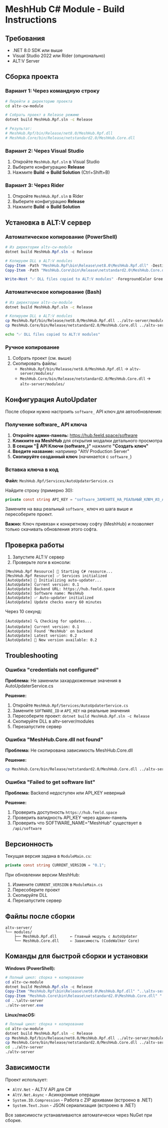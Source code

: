 # MeshHub C# Module - Build Instructions

## Требования

- .NET 8.0 SDK или выше
- Visual Studio 2022 или Rider (опционально)
- ALT:V Server

## Сборка проекта

### Вариант 1: Через командную строку

```bash
# Перейти в директорию проекта
cd altv-cw-module

# Собрать проект в Release режиме
dotnet build MeshHub.Rpf.sln -c Release

# Результат:
# MeshHub.Rpf/bin/Release/net8.0/MeshHub.Rpf.dll
# MeshHub.Core/bin/Release/netstandard2.0/MeshHub.Core.dll
```

### Вариант 2: Через Visual Studio

1. Откройте `MeshHub.Rpf.sln` в Visual Studio
2. Выберите конфигурацию **Release**
3. Нажмите **Build → Build Solution** (Ctrl+Shift+B)

### Вариант 3: Через Rider

1. Откройте `MeshHub.Rpf.sln` в Rider
2. Выберите конфигурацию **Release**
3. Нажмите **Build → Build Solution**

## Установка в ALT:V сервер

### Автоматическое копирование (PowerShell)

```powershell
# Из директории altv-cw-module
dotnet build MeshHub.Rpf.sln -c Release

# Копируем DLL в ALT:V modules
Copy-Item -Path "MeshHub.Rpf\bin\Release\net8.0\MeshHub.Rpf.dll" -Destination "..\altv-server\modules\" -Force
Copy-Item -Path "MeshHub.Core\bin\Release\netstandard2.0\MeshHub.Core.dll" -Destination "..\altv-server\modules\" -Force

Write-Host "✅ DLL files copied to ALT:V modules" -ForegroundColor Green
```

### Автоматическое копирование (Bash)

```bash
# Из директории altv-cw-module
dotnet build MeshHub.Rpf.sln -c Release

# Копируем DLL в ALT:V modules
cp MeshHub.Rpf/bin/Release/net8.0/MeshHub.Rpf.dll ../altv-server/modules/
cp MeshHub.Core/bin/Release/netstandard2.0/MeshHub.Core.dll ../altv-server/modules/

echo "✅ DLL files copied to ALT:V modules"
```

### Ручное копирование

1. Собрать проект (см. выше)
2. Скопировать файлы:
   - `MeshHub.Rpf/bin/Release/net8.0/MeshHub.Rpf.dll` → `altv-server/modules/`
   - `MeshHub.Core/bin/Release/netstandard2.0/MeshHub.Core.dll` → `altv-server/modules/`

## Конфигурация AutoUpdater

После сборки нужно настроить `software_` API ключ для автообновления:

### Получение software_ API ключа

1. **Откройте админ-панель:** https://hub.feeld.space/software
2. **Кликните на MeshHub** для открытия модалки детального просмотра
3. **В секции "🔑 API Ключи (software_)"** нажмите **"Создать ключ"**
4. **Введите название:** например "AltV Production Server"
5. **Скопируйте созданный ключ** (начинается с `software_`)

### Вставка ключа в код

**Файл:** `MeshHub.Rpf/Services/AutoUpdaterService.cs`

Найдите строку (примерно 30):
```csharp
private const string API_KEY = "software_ЗАМЕНИТЕ_НА_РЕАЛЬНЫЙ_КЛЮЧ_ИЗ_АДМИНКИ";
```

Замените на ваш реальный `software_` ключ из шага выше и пересоберите проект.

**Важно:** Ключ привязан к конкретному софту (MeshHub) и позволяет только скачивать обновления этого софта.

## Проверка работы

1. Запустите ALT:V сервер
2. Проверьте логи в консоли:

```
[MeshHub.Rpf Resource] 🚀 Starting C# resource...
[MeshHub.Rpf Resource] ✅ Services initialized
[AutoUpdate] 🚀 Initializing auto-updater...
[AutoUpdate] Current version: 0.1
[AutoUpdate] Backend URL: https://hub.feeld.space
[AutoUpdate] Software name: MeshHub
[AutoUpdate] ✅ Auto-updater initialized
[AutoUpdate] Update checks every 60 minutes
```

Через 10 секунд:
```
[AutoUpdate] 🔍 Checking for updates...
[AutoUpdate] Current version: 0.1
[AutoUpdate] Found 'MeshHub' on backend
[AutoUpdate] Latest version: 0.2
[AutoUpdate] 🎉 New version available: 0.2
```

## Troubleshooting

### Ошибка "credentials not configured"

**Проблема:** Не заменили захардкоженные значения в AutoUpdaterService.cs

**Решение:**
1. Откройте `MeshHub.Rpf/Services/AutoUpdaterService.cs`
2. Замените `SOFTWARE_ID` и `API_KEY` на реальные значения
3. Пересоберите проект: `dotnet build MeshHub.Rpf.sln -c Release`
4. Скопируйте DLL в altv-server/modules
5. Перезапустите сервер

### Ошибка "MeshHub.Core.dll not found"

**Проблема:** Не скопирована зависимость MeshHub.Core.dll

**Решение:**
```bash
cp MeshHub.Core/bin/Release/netstandard2.0/MeshHub.Core.dll ../altv-server/modules/
```

### Ошибка "Failed to get software list"

**Проблема:** Backend недоступен или API_KEY неверный

**Решение:**
1. Проверить доступность `https://hub.feeld.space`
2. Проверить валидность API_KEY через админ-панель
3. Проверить что SOFTWARE_NAME="MeshHub" существует в `/api/software`

## Версионность

Текущая версия задана в `ModuleMain.cs`:

```csharp
private const string CURRENT_VERSION = "0.1";
```

При обновлении версии MeshHub:
1. Измените `CURRENT_VERSION` в `ModuleMain.cs`
2. Пересоберите проект
3. Скопируйте DLL
4. Перезапустите сервер

## Файлы после сборки

```
altv-server/
└── modules/
    ├── MeshHub.Rpf.dll      ← Главный модуль с AutoUpdater
    └── MeshHub.Core.dll     ← Зависимость (CodeWalker Core)
```

## Команды для быстрой сборки и установки

**Windows (PowerShell):**
```powershell
# Полный цикл: сборка + копирование
cd altv-cw-module
dotnet build MeshHub.Rpf.sln -c Release
Copy-Item "MeshHub.Rpf\bin\Release\net8.0\MeshHub.Rpf.dll" "..\altv-server\modules\" -Force
Copy-Item "MeshHub.Core\bin\Release\netstandard2.0\MeshHub.Core.dll" "..\altv-server\modules\" -Force
cd ..\altv-server
./altv-server.exe
```

**Linux/macOS:**
```bash
# Полный цикл: сборка + копирование
cd altv-cw-module
dotnet build MeshHub.Rpf.sln -c Release
cp MeshHub.Rpf/bin/Release/net8.0/MeshHub.Rpf.dll ../altv-server/modules/
cp MeshHub.Core/bin/Release/netstandard2.0/MeshHub.Core.dll ../altv-server/modules/
cd ../altv-server
./altv-server
```

## Зависимости

Проект использует:
- `AltV.Net` - ALT:V API для C#
- `AltV.Net.Async` - Асинхронные операции
- `System.IO.Compression` - Работа с ZIP архивами (встроено в .NET)
- `System.Text.Json` - JSON сериализация (встроено в .NET)

Все зависимости устанавливаются автоматически через NuGet при сборке.

